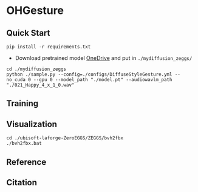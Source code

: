 # OHGesture

## Quick Start

```shell
pip install -r requirements.txt 
```

* Download pretrained model [OneDrive](https://1drv.ms/f/s!AvSTDY2o11xHgalWGd7PGtdj5yOiRA?e=xek1oW) and put in  `./mydiffusion_zeggs/`


```shell
cd ./mydiffusion_zeggs
python ./sample.py --config=./configs/DiffuseStyleGesture.yml --no_cuda 0 --gpu 0 --model_path "./model.pt" --audiowavlm_path "./021_Happy_4_x_1_0.wav"
```
## Training

## Visualization

```shell
cd ./ubisoft-laforge-ZeroEGGS/ZEGGS/bvh2fbx
./bvh2fbx.bat
```

## Reference

## Citation
